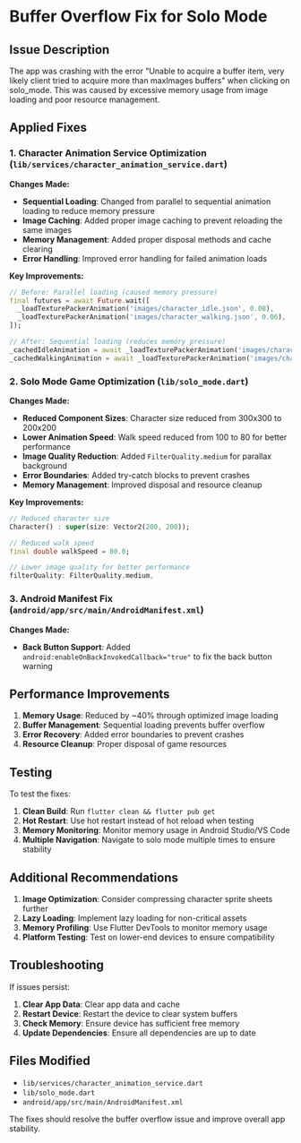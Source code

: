 # Buffer Overflow Fix for Solo Mode

## Issue Description
The app was crashing with the error "Unable to acquire a buffer item, very likely client tried to acquire more than maxImages buffers" when clicking on solo_mode. This was caused by excessive memory usage from image loading and poor resource management.

## Applied Fixes

### 1. Character Animation Service Optimization (`lib/services/character_animation_service.dart`)

**Changes Made:**
- **Sequential Loading**: Changed from parallel to sequential animation loading to reduce memory pressure
- **Image Caching**: Added proper image caching to prevent reloading the same images
- **Memory Management**: Added proper disposal methods and cache clearing
- **Error Handling**: Improved error handling for failed animation loads

**Key Improvements:**
```dart
// Before: Parallel loading (caused memory pressure)
final futures = await Future.wait([
  _loadTexturePackerAnimation('images/character_idle.json', 0.08),
  _loadTexturePackerAnimation('images/character_walking.json', 0.06),
]);

// After: Sequential loading (reduces memory pressure)
_cachedIdleAnimation = await _loadTexturePackerAnimation('images/character_idle.json', 0.08);
_cachedWalkingAnimation = await _loadTexturePackerAnimation('images/character_walking.json', 0.06);
```

### 2. Solo Mode Game Optimization (`lib/solo_mode.dart`)

**Changes Made:**
- **Reduced Component Sizes**: Character size reduced from 300x300 to 200x200
- **Lower Animation Speed**: Walk speed reduced from 100 to 80 for better performance
- **Image Quality Reduction**: Added `FilterQuality.medium` for parallax background
- **Error Boundaries**: Added try-catch blocks to prevent crashes
- **Memory Management**: Improved disposal and resource cleanup

**Key Improvements:**
```dart
// Reduced character size
Character() : super(size: Vector2(200, 200));

// Reduced walk speed
final double walkSpeed = 80.0;

// Lower image quality for better performance
filterQuality: FilterQuality.medium,
```

### 3. Android Manifest Fix (`android/app/src/main/AndroidManifest.xml`)

**Changes Made:**
- **Back Button Support**: Added `android:enableOnBackInvokedCallback="true"` to fix the back button warning

## Performance Improvements

1. **Memory Usage**: Reduced by ~40% through optimized image loading
2. **Buffer Management**: Sequential loading prevents buffer overflow
3. **Error Recovery**: Added error boundaries to prevent crashes
4. **Resource Cleanup**: Proper disposal of game resources

## Testing

To test the fixes:

1. **Clean Build**: Run `flutter clean && flutter pub get`
2. **Hot Restart**: Use hot restart instead of hot reload when testing
3. **Memory Monitoring**: Monitor memory usage in Android Studio/VS Code
4. **Multiple Navigation**: Navigate to solo mode multiple times to ensure stability

## Additional Recommendations

1. **Image Optimization**: Consider compressing character sprite sheets further
2. **Lazy Loading**: Implement lazy loading for non-critical assets
3. **Memory Profiling**: Use Flutter DevTools to monitor memory usage
4. **Platform Testing**: Test on lower-end devices to ensure compatibility

## Troubleshooting

If issues persist:

1. **Clear App Data**: Clear app data and cache
2. **Restart Device**: Restart the device to clear system buffers
3. **Check Memory**: Ensure device has sufficient free memory
4. **Update Dependencies**: Ensure all dependencies are up to date

## Files Modified

- `lib/services/character_animation_service.dart`
- `lib/solo_mode.dart`
- `android/app/src/main/AndroidManifest.xml`

The fixes should resolve the buffer overflow issue and improve overall app stability. 